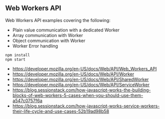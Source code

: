 ## Web Workers API

Web Workers API examples covering the following:

- Plain value communication with a dedicated Worker
- Array communication with Worker
- Object communication with Worker
- Worker Error handling


```
npm install
npm start
```

- https://developer.mozilla.org/en-US/docs/Web/API/Web_Workers_API
- https://developer.mozilla.org/en-US/docs/Web/API/Worker
- https://developer.mozilla.org/en-US/docs/Web/API/SharedWorker
- https://developer.mozilla.org/en-US/docs/Web/API/ServiceWorker
- https://blog.sessionstack.com/how-javascript-works-the-building-blocks-of-web-workers-5-cases-when-you-should-use-them-a547c0757f6a
- https://blog.sessionstack.com/how-javascript-works-service-workers-their-life-cycle-and-use-cases-52b19ad98b58